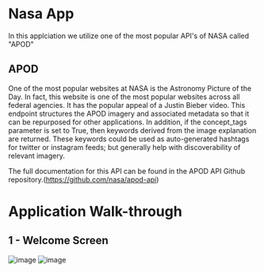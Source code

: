 # Nasa App

In this applciation we utilize one of the most popular API's of NASA called "APOD"

## APOD
One of the most popular websites at NASA is the Astronomy Picture of the Day. In fact, this website is one of the most popular websites across all federal agencies. 
It has the popular appeal of a Justin Bieber video. 
This endpoint structures the APOD imagery and associated metadata so that it can be repurposed for other applications. 
In addition, if the concept_tags parameter is set to True, then keywords derived from the image explanation are returned.
These keywords could be used as auto-generated hashtags for twitter or instagram feeds; but generally help with discoverability of relevant imagery.

The full documentation for this API can be found in the APOD API Github repository.(https://github.com/nasa/apod-api)

# Application Walk-through

## 1 - Welcome Screen

![image](https://user-images.githubusercontent.com/77923042/216671791-a77e9511-e384-4533-b537-515059264099.png)
![image](https://user-images.githubusercontent.com/77923042/216671927-6faf557d-a986-4690-9553-5172d04ca219.png)

